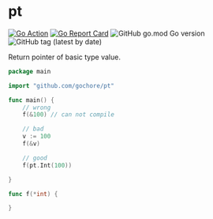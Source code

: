 # pt

[![Go Action](https://github.com/gochore/pt/workflows/Go/badge.svg)](https://github.com/gochore/pt/actions)
[![Go Report Card](https://goreportcard.com/badge/github.com/gochore/pt)](https://goreportcard.com/report/github.com/gochore/pt)
![GitHub go.mod Go version](https://img.shields.io/github/go-mod/go-version/gochore/pt)
![GitHub tag (latest by date)](https://img.shields.io/github/v/tag/gochore/pt)

Return pointer of basic type value.

```go
package main

import "github.com/gochore/pt"

func main() {
	// wrong
	f(&100) // can not compile

	// bad
	v := 100
	f(&v)

	// good
	f(pt.Int(100))

}

func f(*int) {

}
```
